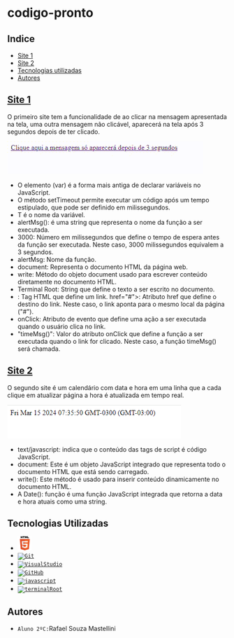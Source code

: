 # codigo-pronto
## Indice

* [Site 1](#site-1)
* [Site 2](#site-2)
* [Tecnologias utilizadas](#tecnologias-utilizadas)
* [Autores](#autores)
 
## [Site 1](http://127.0.0.1:5500/atrasar.html)
O primeiro site tem a funcionalidade de ao clicar na mensagem apresentada na tela, uma outra mensagem não clicável, aparecerá na tela após 3 segundos depois de ter clicado.

![Site](vdi/3segundos_1.gif)

- O elemento (var) é a forma mais antiga de declarar variáveis no JavaScript.
- O método setTimeout permite executar um código após um tempo estipulado, que pode ser definido em milissegundos.
- T é o nome da variável.
- alertMsg(): é uma string que representa o nome da função a ser executada.
- 3000: Número em milissegundos que define o tempo de espera antes da função ser executada. Neste caso, 3000 milissegundos equivalem a 3 segundos.
- alertMsg: Nome da função.
- document: Representa o documento HTML da página web.
- write: Método do objeto document usado para escrever conteúdo diretamente no documento HTML.
- Terminal Root: String que define o texto a ser escrito no documento.
- <a>: Tag HTML que define um link.
href="#">: Atributo href que define o destino do link. Neste caso, o link aponta para o mesmo local da página ("#").
- onClick: Atributo de evento que define uma ação a ser executada quando o usuário clica no link.
- "timeMsg()": Valor do atributo onClick que define a função a ser executada quando o link for clicado. Neste caso, a função timeMsg() será chamada.

## [Site 2](http://127.0.0.1:5500/mostrardata.html)
O segundo site é um calendário com data e hora em uma linha que a cada clique em atualizar página a hora é atualizada em tempo real.

![Site](img/data%20print.png)

- text/javascript: indica que o conteúdo das tags de script é código JavaScript.
- document: Este é um objeto JavaScript integrado que representa todo o documento HTML que está sendo carregado.
- write(): Este método é usado para inserir conteúdo dinamicamente no documento HTML.
- A Date(): função é uma função JavaScript integrada que retorna a data e hora atuais como uma string.
## Tecnologias Utilizadas
* [<code><img height="32" src="https://raw.githubusercontent.com/github/explore/80688e429a7d4ef2fca1e82350fe8e3517d3494d/topics/html/html.png" alt="HTML5"/></code>](https://developer.mozilla.org/pt-BR/docs/Web/HTML)
* [<code><img height="32" src="https://www.malwarebytes.com/wp-content/uploads/sites/2/2023/01/asset_upload_file97293_255583.jpg" alt="Git"/></code>](https://git-scm.com/)
* [<code><img height="32" src="https://img.shields.io/badge/VSCode-0078D4?style=for-the-badge&logo=visual%20studio%20code&logoColor=white" alt="VisualStudio"/></code>](https://code.visualstudio.com/)
* [<code><img height="32" src="https://img.shields.io/badge/GitHub-100000?style=for-the-badge&logo=github&logoColor=white" alt="GitHub"/></code>](https://github.com/)
* [<code><img height="32" src="https://upload.wikimedia.org/wikipedia/commons/thumb/9/99/Unofficial_JavaScript_logo_2.svg/1200px-Unofficial_JavaScript_logo_2.svg.png" alt="javascript"/></code>](https://developer.mozilla.org/pt-BR/docs/Web/JavaScript)
* [<code><img height="32" src="https://encrypted-tbn0.gstatic.com/images?q=tbn:ANd9GcQO7AQS50EjUKOVTW_5fJDaB95XQw59oN1lt-hsSP9aFeDWEpeFRbM22hYEDTudTw9qn14&usqp=CAU" alt="terminalRoot"/></code>](https://terminalroot.com.br/2019/05/novo-portal-de-cursos-e-site-terminal-root.html)

## Autores
* ``Aluno 2ºC:``Rafael Souza Mastellini